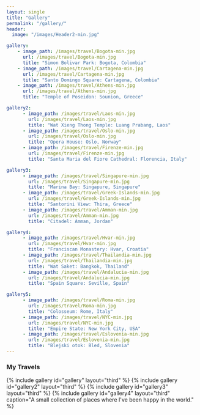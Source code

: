 ```yaml
---
layout: single
title: "Gallery"
permalink: "/gallery/"
header:
  image: "/images/Header2-min.jpg"

gallery:
    - image_path: /images/travel/Bogota-min.jpg
      url: /images/travel/Bogota-min.jpg
      title: "Simon Bolivar Park: Bogota, Colombia"
    - image_path: /images/travel/Cartagena-min.jpg
      url: /images/travel/Cartagena-min.jpg
      title: "Santo Domingo Square: Cartagena, Colombia"
    - image_path: /images/travel/Athens-min.jpg
      url: /images/travel/Athens-min.jpg
      title: "Temple of Poseidon: Sounion, Greece"

gallery2:
      - image_path: /images/travel/Laos-min.jpg
        url: /images/travel/Laos-min.jpg
        title: "Wat Xieng Thong Temple: Luang Prabang, Laos"
      - image_path: /images/travel/Oslo-min.jpg
        url: /images/travel/Oslo-min.jpg
        title: "Opera House: Oslo, Norway"
      - image_path: /images/travel/Firenze-min.jpg
        url: /images/travel/Firenze-min.jpg
        title: "Santa Maria del Fiore Cathedral: Florencia, Italy"     

gallery3:
      - image_path: /images/travel/Singapure-min.jpg
        url: /images/travel/Singapure-min.jpg
        title: "Marina Bay: Singapure, Singapure"
      - image_path: /images/travel/Greek-Islands-min.jpg
        url: /images/travel/Greek-Islands-min.jpg
        title: "Santorini View: Thira, Greece"
      - image_path: /images/travel/Amman-min.jpg
        url: /images/travel/Amman-min.jpg
        title: "Citadel: Amman, Jordan"  

gallery4:
      - image_path: /images/travel/Hvar-min.jpg
        url: /images/travel/Hvar-min.jpg
        title: "Franciscan Monastery: Hvar, Croatia"
      - image_path: /images/travel/Thailandia-min.jpg
        url: /images/travel/Thailandia-min.jpg
        title: "Wat Saket: Bangkok, Thailand"
      - image_path: /images/travel/Andalucia-min.jpg
        url: /images/travel/Andalucia-min.jpg
        title: "Spain Square: Seville, Spain"        

gallery5:
      - image_path: /images/travel/Roma-min.jpg
        url: /images/travel/Roma-min.jpg
        title: "Colosseum: Rome, Italy"
      - image_path: /images/travel/NYC-min.jpg
        url: /images/travel/NYC-min.jpg
        title: "Empire State: New York City, USA"
      - image_path: /images/travel/Eslovenia-min.jpg
        url: /images/travel/Eslovenia-min.jpg
        title: "Blejski otok: Bled, Slovenia"                    
---
```


### My Travels

{% include gallery id="gallery" layout="third" %}
{% include gallery id="gallery2" layout="third"  %}
{% include gallery id="gallery3" layout="third"  %}
{% include gallery id="gallery4" layout="third" caption="A small collection of places where I've been happy in the world." %}
